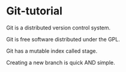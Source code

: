# Git-tutorial

Git is a distributed version control system.

Git is free software distributed under the GPL.

Git has a mutable index called stage.

Creating a new branch is quick AND simple.
